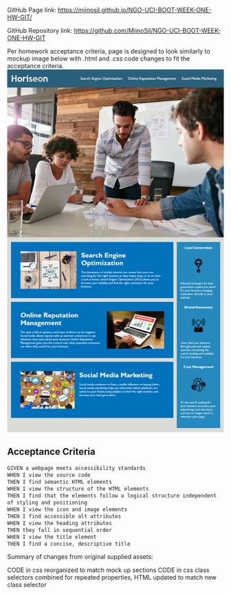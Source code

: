 GitHub Page link: https://miinosil.github.io/NGO-UCI-BOOT-WEEK-ONE-HW-GIT/

GitHub Repository link: https://github.com/MiinoSil/NGO-UCI-BOOT-WEEK-ONE-HW-GIT

Per homework acceptance criteria, page is designed to look similarly to mockup image below with .html and .css code changes to fit the acceptance criteria.
![Horiseon web app mockup image](./assets/images/01-html-css-git-homework-demo.png)

## Acceptance Criteria

```
GIVEN a webpage meets accessibility standards
WHEN I view the source code
THEN I find semantic HTML elements
WHEN I view the structure of the HTML elements
THEN I find that the elements follow a logical structure independent of styling and positioning
WHEN I view the icon and image elements
THEN I find accessible alt attributes
WHEN I view the heading attributes
THEN they fall in sequential order
WHEN I view the title element
THEN I find a concise, descriptive title
```

Summary of changes from original supplied assets:

CODE in css reorganized to match mock up sections
CODE in css class selectors combined for repeated properties, HTML updated to match new class selector